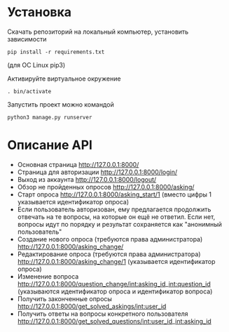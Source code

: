 # Установка

Скачать репозиторий на локальный компьютер, установить зависимости
```
pip install -r requirements.txt
```
(для ОС Linux pip3)

Активируйте виртуальное окружение
```
. bin/activate
```
Запустить проект можно командой
```
python3 manage.py runserver
```
# Описание API

- Основная страница http://127.0.0.1:8000/
- Страница для авторизации http://127.0.0.1:8000/login/
- Выход из аккаунта http://127.0.0.1:8000/logout/
- Обзор не пройденных опросов http://127.0.0.1:8000/asking/
- Старт опроса http://127.0.0.1:8000/asking_start/1 (вместо цифры 1 указывается идентификатор опроса)
- Если пользователь авторизован, ему предлагается продолжить отвечать на те вопросы, на которые он ещё не ответил. Если нет, вопросы идут по порядку и результат сохраняется как "анонимный пользователь"
- Создание нового опроса (требуются права администратора) http://127.0.0.1:8000/asking_change/
- Редактирование опроса (требуются права администратора) http://127.0.0.1:8000/asking_change/1 (указывается идентификатор опроса)
- Изменение вопроса http://127.0.0.1:8000/question_change/<int:asking_id>_<int:question_id> (указываются идентификатор опроса и идентификатор вопроса)
- Получить законченные опросы http://127.0.0.1:8000/get_solved_askings/<int:user_id>
- Получить ответы на вопросы конкретного пользователя http://127.0.0.1:8000/get_solved_questions/<int:user_id>_<int:asking_id>
